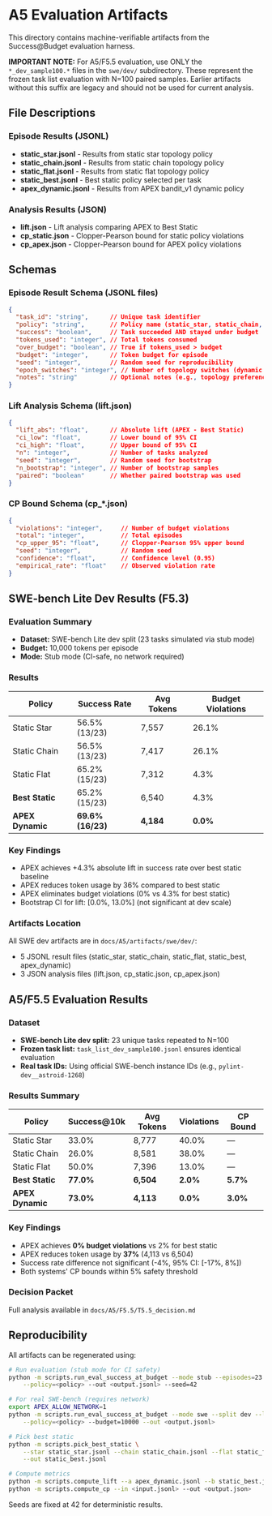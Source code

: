 # A5 Evaluation Artifacts

This directory contains machine-verifiable artifacts from the Success@Budget evaluation harness.

**IMPORTANT NOTE:** For A5/F5.5 evaluation, use ONLY the `*_dev_sample100.*` files in the `swe/dev/` subdirectory. These represent the frozen task list evaluation with N=100 paired samples. Earlier artifacts without this suffix are legacy and should not be used for current analysis.

## File Descriptions

### Episode Results (JSONL)

- **static_star.jsonl** - Results from static star topology policy
- **static_chain.jsonl** - Results from static chain topology policy  
- **static_flat.jsonl** - Results from static flat topology policy
- **static_best.jsonl** - Best static policy selected per task
- **apex_dynamic.jsonl** - Results from APEX bandit_v1 dynamic policy

### Analysis Results (JSON)

- **lift.json** - Lift analysis comparing APEX to Best Static
- **cp_static.json** - Clopper-Pearson bound for static policy violations
- **cp_apex.json** - Clopper-Pearson bound for APEX policy violations

## Schemas

### Episode Result Schema (JSONL files)
```json
{
  "task_id": "string",      // Unique task identifier
  "policy": "string",       // Policy name (static_star, static_chain, static_flat, bandit_v1, static_best)
  "success": "boolean",     // Task succeeded AND stayed under budget
  "tokens_used": "integer", // Total tokens consumed
  "over_budget": "boolean", // True if tokens_used > budget
  "budget": "integer",      // Token budget for episode
  "seed": "integer",        // Random seed for reproducibility
  "epoch_switches": "integer", // Number of topology switches (dynamic only)
  "notes": "string"         // Optional notes (e.g., topology preference)
}
```

### Lift Analysis Schema (lift.json)
```json
{
  "lift_abs": "float",      // Absolute lift (APEX - Best Static)
  "ci_low": "float",        // Lower bound of 95% CI
  "ci_high": "float",       // Upper bound of 95% CI
  "n": "integer",           // Number of tasks analyzed
  "seed": "integer",        // Random seed for bootstrap
  "n_bootstrap": "integer", // Number of bootstrap samples
  "paired": "boolean"       // Whether paired bootstrap was used
}
```

### CP Bound Schema (cp_*.json)
```json
{
  "violations": "integer",     // Number of budget violations
  "total": "integer",          // Total episodes
  "cp_upper_95": "float",      // Clopper-Pearson 95% upper bound
  "seed": "integer",           // Random seed
  "confidence": "float",       // Confidence level (0.95)
  "empirical_rate": "float"    // Observed violation rate
}
```

## SWE-bench Lite Dev Results (F5.3)

### Evaluation Summary
- **Dataset:** SWE-bench Lite dev split (23 tasks simulated via stub mode)
- **Budget:** 10,000 tokens per episode
- **Mode:** Stub mode (CI-safe, no network required)

### Results

| Policy | Success Rate | Avg Tokens | Budget Violations |
|--------|-------------|------------|-------------------|
| Static Star | 56.5% (13/23) | 7,557 | 26.1% |
| Static Chain | 56.5% (13/23) | 7,417 | 26.1% |
| Static Flat | 65.2% (15/23) | 7,312 | 4.3% |
| **Best Static** | 65.2% (15/23) | 6,540 | 4.3% |
| **APEX Dynamic** | **69.6% (16/23)** | **4,184** | **0.0%** |

### Key Findings
- APEX achieves +4.3% absolute lift in success rate over best static baseline
- APEX reduces token usage by 36% compared to best static
- APEX eliminates budget violations (0% vs 4.3% for best static)
- Bootstrap CI for lift: [0.0%, 13.0%] (not significant at dev scale)

### Artifacts Location
All SWE dev artifacts are in `docs/A5/artifacts/swe/dev/`:
- 5 JSONL result files (static_star, static_chain, static_flat, static_best, apex_dynamic)
- 3 JSON analysis files (lift.json, cp_static.json, cp_apex.json)

## A5/F5.5 Evaluation Results

### Dataset
- **SWE-bench Lite dev split:** 23 unique tasks repeated to N=100
- **Frozen task list:** `task_list_dev_sample100.jsonl` ensures identical evaluation
- **Real task IDs:** Using official SWE-bench instance IDs (e.g., `pylint-dev__astroid-1268`)

### Results Summary
| Policy | Success@10k | Avg Tokens | Violations | CP Bound |
|--------|------------|------------|------------|----------|
| Static Star | 33.0% | 8,777 | 40.0% | — |
| Static Chain | 26.0% | 8,581 | 38.0% | — |
| Static Flat | 50.0% | 7,396 | 13.0% | — |
| **Best Static** | **77.0%** | **6,504** | **2.0%** | **5.7%** |
| **APEX Dynamic** | **73.0%** | **4,113** | **0.0%** | **3.0%** |

### Key Findings
- APEX achieves **0% budget violations** vs 2% for best static
- APEX reduces token usage by **37%** (4,113 vs 6,504)
- Success rate difference not significant (-4%, 95% CI: [-17%, 8%])
- Both systems' CP bounds within 5% safety threshold

### Decision Packet
Full analysis available in `docs/A5/F5.5/T5.5_decision.md`

## Reproducibility

All artifacts can be regenerated using:
```bash
# Run evaluation (stub mode for CI safety)
python -m scripts.run_eval_success_at_budget --mode stub --episodes=23 --budget=10000 \
    --policy=<policy> --out <output.jsonl> --seed=42

# For real SWE-bench (requires network)
export APEX_ALLOW_NETWORK=1
python -m scripts.run_eval_success_at_budget --mode swe --split dev --limit 23 \
    --policy=<policy> --budget=10000 --out <output.jsonl>

# Pick best static
python -m scripts.pick_best_static \
    --star static_star.jsonl --chain static_chain.jsonl --flat static_flat.jsonl \
    --out static_best.jsonl

# Compute metrics
python -m scripts.compute_lift --a apex_dynamic.jsonl --b static_best.jsonl --paired --out lift.json
python -m scripts.compute_cp --in <input.jsonl> --out <output.json>
```

Seeds are fixed at 42 for deterministic results.